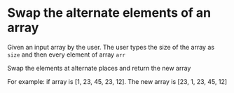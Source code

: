 <h1>Swap the alternate elements of an array</h1>
<p>Given an input array by the user. The user types the size of the array as <code>size</code> and then every element of array <code>arr</code></p>
<p>Swap the elements at alternate places and return the new array</p>
<p>For example: if array is [1, 23, 45, 23, 12]. The new array is [23, 1, 23, 45, 12]</p>
